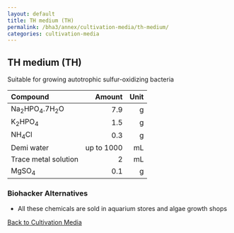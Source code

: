 ```yaml
---
layout: default
title: TH medium (TH)
permalink: /bha3/annex/cultivation-media/th-medium/
categories: cultivation-media
---
```


## TH medium (TH)

Suitable for growing autotrophic sulfur-oxidizing bacteria

|Compound| Amount | Unit |
|:-------|-------:|-----:|
|Na<sub>2</sub>HPO<sub>4</sub>.7H<sub>2</sub>O|7.9|g|
|K<sub>2</sub>HPO<sub>4</sub>|1.5|g|
|NH<sub>4</sub>Cl|0.3|g|
|Demi water| up to 1000|mL|
|Trace metal solution|2|mL|
|MgSO<sub>4</sub>|0.1|g|

### Biohacker Alternatives

* All these chemicals are sold in aquarium stores and algae growth shops

[Back to Cultivation Media](/bha3/annex/cultivation-media/)
